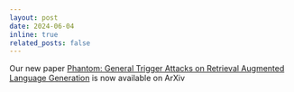 ```yaml
---
layout: post
date: 2024-06-04
inline: true
related_posts: false
---
```


Our new paper [Phantom: General Trigger Attacks on Retrieval Augmented Language Generation](https://arxiv.org/abs/2405.20485) is now available on ArXiv